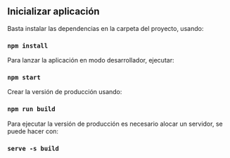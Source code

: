 ## Inicializar aplicación

Basta instalar las dependencias en la carpeta del proyecto, usando:

### `npm install`

Para lanzar la aplicación en modo desarrollador, ejecutar:

### `npm start`

Crear la versión de producción usando:

### `npm run build`

Para ejecutar la versión de producción es necesario alocar un servidor, se puede hacer con:

### `serve -s build`